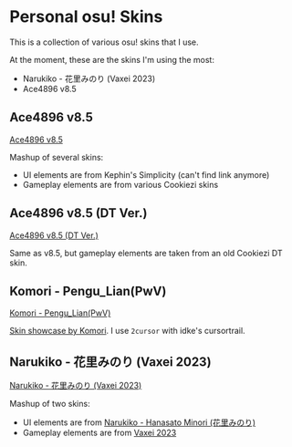 # Personal osu! Skins

This is a collection of various osu! skins that I use.

At the moment, these are the skins I'm using the most:

- Narukiko - 花里みのり (Vaxei 2023)
- Ace4896 v8.5

## Ace4896 v8.5

[Ace4896 v8.5](./Ace4986%20v8.5.png)

Mashup of several skins:

- UI elements are from Kephin's Simplicity (can't find link anymore)
- Gameplay elements are from various Cookiezi skins

## Ace4896 v8.5 (DT Ver.)

[Ace4896 v8.5 (DT Ver.)](./Ace4986%20v8.5%20(DT%20Ver.).png)

Same as v8.5, but gameplay elements are taken from an old Cookiezi DT skin.

## Komori - Pengu_Lian(PwV)

[Komori - Pengu_Lian(PwV)](./Komori%20-%20Pengu_Lian(PwV).png)

[Skin showcase by Komori](https://youtu.be/z9HFrDRSMhs). I use `2cursor` with idke's cursortrail.

## Narukiko - 花里みのり (Vaxei 2023)

[Narukiko - 花里みのり (Vaxei 2023)](./Narukiko%20-%20Hanasato%20Minori%20(%E8%8A%B1%E9%87%8C%E3%81%BF%E3%81%AE%E3%82%8A)%20%5BVaxei%202023%5D.png)

Mashup of two skins:

- UI elements are from [Narukiko - Hanasato Minori (花里みのり)](https://youtu.be/hFUmveMKkME)
- Gameplay elements are from [Vaxei 2023](https://vaxeiosu.s-ul.eu/zlPdizEA)
